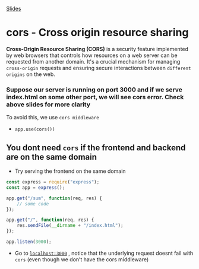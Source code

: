 [Slides](https://petal-estimate-4e9.notion.site/cors-Cross-origin-resource-sharing-e629aed258c04a669cbe2de1f13a9ac3)

# cors - Cross origin resource sharing

**Cross-Origin Resource Sharing (CORS)** is a security feature implemented by web browsers that controls how resources on a web server can be requested from another domain. It's a crucial mechanism for managing `cross-origin` requests and ensuring secure interactions between `different origins` on the web.

### Suppose our server is running on port 3000 and if we serve index.html on some other port, we will see cors error. Check above slides for more clarity
To avoid this, we use `cors middleware`
- `app.use(cors())`


## You dont need `cors` if the frontend and backend are on the same domain

- Try serving the frontend on the same domain
```jsx
const express = require("express");
const app = express();

app.get("/sum", function(req, res) {
    // some code
});

app.get("/", function(req, res) {
    res.sendFile(__dirname + "/index.html");
});

app.listen(3000);
```

- Go to [`localhost:3000`](http://localhost:3000) , notice that the underlying request doesnt fail with `cors` (even though we don’t have the cors middleware)